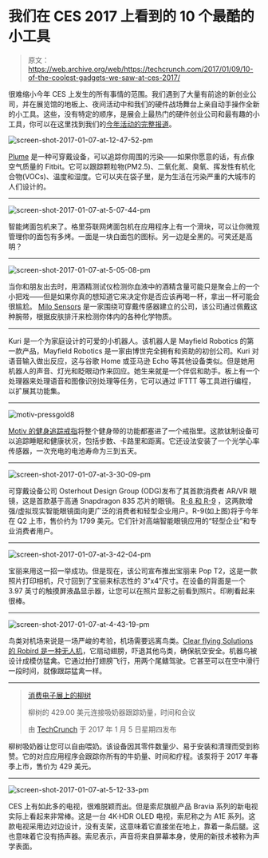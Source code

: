 # 我们在 CES 2017 上看到的 10 个最酷的小工具 

> 原文：<https://web.archive.org/web/https://techcrunch.com/2017/01/09/10-of-the-coolest-gadgets-we-saw-at-ces-2017/>

很难缩小今年 CES 上发生的所有事情的范围。我们遇到了大量有前途的新创业公司，并在展览馆的地板上、夜间活动中和我们的硬件战场舞台上亲自动手操作全新的小工具。这些，没有特定的顺序，是展会上最热门的硬件创业公司和最有趣的小工具，你可以在这里找到我们的[今年活动的完整报道](https://web.archive.org/web/20221007070031/https://beta.techcrunch.com/tag/ces/)。

![screen-shot-2017-01-07-at-12-47-52-pm](img/26fb1bd14285a7819d62b73b03ba7d4d.png)

[Plume](https://web.archive.org/web/20221007070031/https://beta.techcrunch.com/2017/01/03/plume-labs-flow-is-an-air-quality-tracker-to-avoid-pollution/) 是一种可穿戴设备，可以追踪你周围的污染——如果你愿意的话，有点像空气质量的 Fitbit。它可以跟踪颗粒物(PM2.5)、二氧化氮、臭氧、挥发性有机化合物(VOCs)、温度和湿度。它可以夹在袋子里，是为生活在污染严重的大城市的人们设计的。

* * *

![screen-shot-2017-01-07-at-5-07-44-pm](img/d3562d631f9fe00b7dd5e9e902be6258.png)

智能烤面包机来了。格里芬联网烤面包机在应用程序上有一个滑块，可以让你微观管理你的面包有多烤。一面是一块白面包的图标。另一边是全黑的。可笑还是高明？

* * *

![screen-shot-2017-01-07-at-5-05-08-pm](img/772b0b759db0ed9398c5802d559a93c0.png)

当你和朋友出去时，用酒精测试仪检测你血液中的酒精含量可能只是聚会上的一个小把戏——但是如果你真的想知道它来决定你是否应该再喝一杯，拿出一杯可能会很尴尬。 [Milo Sensors](https://web.archive.org/web/20221007070031/https://beta.techcrunch.com/2017/01/07/proof-will-track-your-blood-alcohol-content-with-a-wristband/) 是一家围绕可穿戴传感器建立的公司，该公司通过佩戴这种腕带，根据皮肤排汗来检测你体内的各种化学物质。

* * *

Kuri 是一个为家庭设计的可爱的小机器人。该机器人是 Mayfield Robotics 的第一款产品，Mayfield Robotics 是一家由博世完全拥有和资助的初创公司。Kuri 对语音输入做出反应，这与谷歌 Home 或亚马逊 Echo 等其他设备类似。但是她用机器人的声音、灯光和眨眼动作来回应。她生来就是一个伴侣和助手。板上有一个处理器来处理语音和图像识别处理等任务，它可以通过 IFTTT 等工具进行编程，以扩展其功能集。

* * *

![motiv-pressgold8](img/9942eabeb4f0f004b08296b8220fc57b.png)

[Motiv 的健身追踪戒指](https://web.archive.org/web/20221007070031/https://beta.techcrunch.com/2017/01/03/motiv-ring/)将整个健身带的功能都塞进了一个戒指里。这款钛制设备可以追踪睡眠和健康状况，包括步数、卡路里和距离。它还设法安装了一个光学心率传感器，一次充电的电池寿命为三到五天。

* * *

![screen-shot-2017-01-07-at-3-30-09-pm](img/0e676ec1536f08484962fbc2b92920fe.png)

可穿戴设备公司 Osterhout Design Group (ODG)发布了其首款消费者 AR/VR 眼镜，这是首款基于高通 Snapdragon 835 芯片的眼镜。 [R-8 和 R-9](https://web.archive.org/web/20221007070031/http://tcrn.ch/2i55mdJ) ，这两款增强/虚拟现实智能眼镜面向更广泛的消费者和轻型企业用户。R-9(如上图)将于今年在 Q2 上市，售价约为 1799 美元。它们针对高端智能眼镜应用的“轻型企业”和专业消费者用户。

* * *

![screen-shot-2017-01-07-at-3-42-04-pm](img/7ceceee59c4b0a9b93f2159b7818c2c6.png)

宝丽来用这一招一举成功。但是现在，该公司宣布推出宝丽来 Pop T2，这是一款照片打印相机，尺寸回到了宝丽来标志性的 3”x4”尺寸。在设备的背面是一个 3.97 英寸的触摸屏液晶显示器，让您可以在照片显影之前看到照片。印刷看起来很棒。

* * *

![screen-shot-2017-01-07-at-4-43-19-pm](img/049079c69e0ccf3444fc3c2a01dff760.png)

鸟类对机场来说是一场严峻的考验，机场需要远离鸟类。[Clear flying Solutions 的 Robird 是一种无人机](https://web.archive.org/web/20221007070031/https://beta.techcrunch.com/2017/01/07/is-it-a-bird-is-it-a-plane-well-it-is-a-drone-actually/)，它扇动翅膀，吓退其他鸟类，确保航空安全。机器鸟被设计成模仿猛禽。它通过拍打翅膀飞行，用两个尾鳍驾驶。它甚至可以在空中滑行一段时间，就像跟踪猛禽一样。

* * *

> [消费电子展上的柳树](https://web.archive.org/web/20221007070031/https://www.facebook.com/techcrunch/videos/10155084659862952/)
> 
> 柳树的 429.00 美元连接吸奶器跟踪奶量，时间和会议
> 
> 由 [TechCrunch](https://web.archive.org/web/20221007070031/https://www.facebook.com/techcrunch/) 于 2017 年 1 月 5 日星期四发布

柳树吸奶器让您可以自由喂奶。该设备因其零件数量少、易于安装和清理而受到称赞。它的对应应用程序会跟踪你所有的牛奶量、时间和疗程。该泵将于 2017 年春季上市，售价为 429 美元。

* * *

![screen-shot-2017-01-07-at-5-12-33-pm](img/acb775bd6a3c8d398d6e29394605e255.png)

CES 上有如此多的电视，很难脱颖而出。但是索尼旗舰产品 Bravia 系列的新电视实际上看起来非常棒。这是一台 4K·HDR OLED 电视，索尼称之为 A1E 系列。这款电视采用边对边设计，没有支架，这意味着它直接坐在地上，靠着一条后腿。这也意味着它没有扬声器。索尼表示，声音将来自屏幕本身，使用的新技术被称为声学表面。